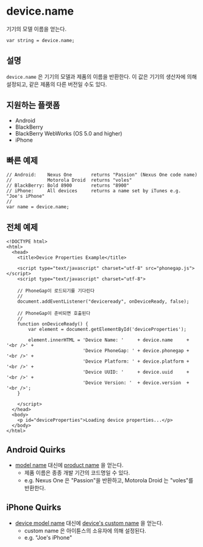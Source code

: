 device.name
===========

기기의 모델 이름을 얻는다.

    var string = device.name;
    
설명
-----------

`device.name` 은 기기의 모델과 제품의 이름을 반환한다. 이 값은 기기의 생산자에 의해 설정되고, 같은 제품의 다른 버전일 수도 있다.

지원하는 플랫폼
-------------------

- Android
- BlackBerry
- BlackBerry WebWorks (OS 5.0 and higher)
- iPhone

빠른 예제
-------------

    // Android:    Nexus One       returns "Passion" (Nexus One code name)
    //             Motorola Droid  returns "voles"
    // BlackBerry: Bold 8900       returns "8900"
    // iPhone:     All devices     returns a name set by iTunes e.g. "Joe's iPhone"
    //
    var name = device.name;

전체 예제
------------

    <!DOCTYPE html>
    <html>
      <head>
        <title>Device Properties Example</title>

        <script type="text/javascript" charset="utf-8" src="phonegap.js"></script>
        <script type="text/javascript" charset="utf-8">

        // PhoneGap이 로드되기를 기다린다
        //
        document.addEventListener("deviceready", onDeviceReady, false);

        // PhoneGap이 준비되면 호출된다
        //
        function onDeviceReady() {
            var element = document.getElementById('deviceProperties');
    
            element.innerHTML = 'Device Name: '     + device.name     + '<br />' + 
                                'Device PhoneGap: ' + device.phonegap + '<br />' + 
                                'Device Platform: ' + device.platform + '<br />' + 
                                'Device UUID: '     + device.uuid     + '<br />' + 
                                'Device Version: '  + device.version  + '<br />';
        }

        </script>
      </head>
      <body>
        <p id="deviceProperties">Loading device properties...</p>
      </body>
    </html>


Android Quirks
--------------

- [model name](http://developer.android.com/reference/android/os/Build.html#MODEL) 대신에 [product name](http://developer.android.com/reference/android/os/Build.html#PRODUCT) 을 얻는다.
    - 제품 이름은 종종 개발 기간의 코드명일 수 있다.
    - e.g. Nexus One 은 "Passion"을 반환하고, Motorola Droid 는 "voles"를 반환한다.

iPhone Quirks
-------------

- [device model name](http://developer.apple.com/iphone/library/documentation/uikit/reference/UIDevice_Class/Reference/UIDevice.html#//apple_ref/doc/uid/TP40006902-CH3-SW1) 대신에 [device's custom name](http://developer.apple.com/iphone/library/documentation/uikit/reference/UIDevice_Class/Reference/UIDevice.html#//apple_ref/doc/uid/TP40006902-CH3-SW13) 을 얻는다.
    - custom name 은 아이튠스의 소유자에 의해 설정된다.
    - e.g. "Joe's iPhone"
